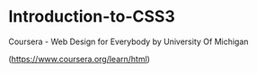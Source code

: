 # Introduction-to-CSS3
Coursera - Web Design for Everybody by University Of Michigan

(https://www.coursera.org/learn/html)
